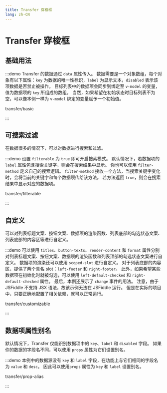 ```yaml
---
title: Transfer 穿梭框
lang: zh-CN
---
```


# Transfer 穿梭框

## 基础用法

:::demo Transfer 的数据通过 `data` 属性传入。 数据需要是一个对象数组，每个对象有以下属性：`key` 为数据的唯一性标识，`label` 为显示文本，`disabled` 表示该项数据是否禁止被操作。 目标列表中的数据项会同步到绑定至 `v-model` 的变量，值为数据项的 `key` 所组成的数组。 当然，如果希望在初始状态时目标列表不为空，可以像本例一样为 `v-model` 绑定的变量赋予一个初始值。

transfer/basic

:::

## 可搜索过滤

在数据很多的情况下，可以对数据进行搜索和过滤。

:::demo 设置 `filterable` 为 `true` 即可开启搜索模式。 默认情况下，若数据项的 `label` 属性包含搜索关键字，则会在搜索结果中显示。 你也可以使用 `filter-method` 定义自己的搜索逻辑。 `filter-method` 接收一个方法，当搜索关键字变化时，会将当前的关键字和每个数据项传给该方法。 若方法返回 `true`，则会在搜索结果中显示对应的数据项。

transfer/filterable

:::

## 自定义

可以对列表标题文案、按钮文案、数据项的渲染函数、列表底部的勾选状态文案、列表底部的内容区等进行自定义。

:::demo 可以使用 `titles`、`button-texts`、`render-content` 和 `format` 属性分别对列表标题文案、按钮文案、数据项的渲染函数和列表顶部的勾选状态文案进行自定义。 数据项的渲染还可以使用 `scoped-slot` 进行自定义。 对于列表底部的内容区，提供了两个具名 slot：`left-footer` 和 `right-footer`。 此外，如果希望某些数据项在初始化时就被勾选，可以使用 `left-default-checked` 和 `right-default-checked` 属性。 最后，本例还展示了 `change` 事件的用法。 注意，由于 JSFiddle 不支持 JSX 语法，故该示例无法在 JSFiddle 运行。 但是在实际的项目中，只要正确地配置了相关依赖，就可以正常运行。

transfer/customizable

:::

## 数据项属性别名

默认情况下，Transfer 仅能识别数据项中的 `key`、`label` 和 `disabled` 字段。 如果你的数据的字段名不同，可以使用 `props` 属性为它们设置别名。

:::demo 本例中的数据源没有 `key` 和 `label` 字段，在功能上与它们相同的字段名为 `value` 和 `desc`。 因此可以使用`props` 属性为 `key` 和 `label` 设置别名。

transfer/prop-alias

:::
